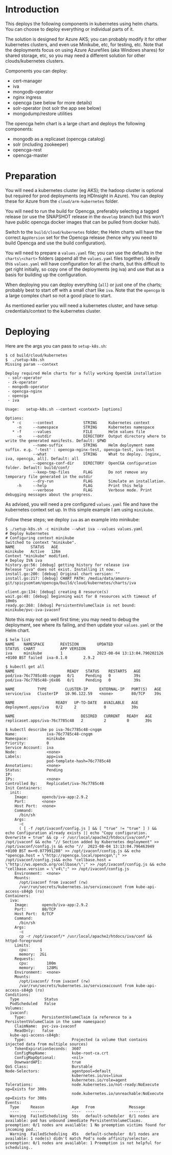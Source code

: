 # Introduction

This deploys the following components in kubernetes using helm charts. You can choose to deploy everything or individual parts of it. 

The solution is designed for Azure AKS; you can probably modify it for other kubernetes clusters, and even use Minikube, etc, for testing, etc. Note that the deployments focus on using Azure Azurefiles (aka Windows shares) for shared storage, etc, so you may need a different solution for other clouds/kubernetes clusters.

Components you can deploy:
* cert-manager
* iva
* mongodb-operator
* nginx ingress
* opencga (see below for more details)
* solr-operator (not solr the app see below)
* mongodump/restore utilities

The opencga helm chart is a large chart and deploys the following components:
* mongodb as a replicaset (opencga catalog)
* solr (including zookeeper)
* opencga-rest
* opencga-master

# Preparation

You will need a kubernetes cluster (eg AKS); the hadoop cluster is optional but required for prod deployments (eg HDInsight in Azure). You can deploy these for Azure from the `cloud/arm-kubernetes` folder.

You will need to run the build for Opencga, preferably selecting a tagged release (or use the SNAPSHOT release in the `develop` branch but this won't have public opencga docker images that can be pulled from docker hub).

Switch to the `build/cloud/kubernetes` folder; the Helm charts will have the correct `AppVersion` set for the Opencga release (hence why you need to build Opencga and use the build configuration).

You will need to prepare a `values.yaml` file; you can use the defaults in the `charts\<chart>` folders (append all the `values.yaml` files together). Ideally this `values.yaml` will have configuration for all the charts, but this difficult to get right initially, so copy one of the deployments (eg iva) and use that as a basis for building up the configuration.

When deploying you can deploy everything (`all`) or just one of the charts; probably best to start off with a small chart like `iva`. Note that the `opencga` is a large complex chart so not a good place to start.

As mentioned earlier you will need a kubernetes cluster, and have setup credentials/context to the kubernetes cluster.

# Deploying

Here are the args you can pass to `setup-k8s.sh`:
```
$ cd build/cloud/kubernetes
$  ./setup-k8s.sh 
Missing param --context

Deploy required Helm charts for a fully working OpenCGA installation
 - solr-operator
 - zk-operator
 - mongodb-operator
 - opencga-nginx
 - opencga
 - iva

Usage:   setup-k8s.sh --context <context> [options]

Options:
   * -c     --context             STRING     Kubernetes context
     -n     --namespace           STRING     Kubernetes namespace
   * -f     --values              FILE       Helm values file
     -o     --outdir              DIRECTORY  Output directory where to write the generated manifests. Default: $PWD
            --name-suffix         STRING     Helm deployment name suffix. e.g. '-test' : opencga-nginx-test, opencga-test, iva-test
            --what                STRING     What to deploy. [nginx, iva, opencga, all]. Default: all
            --opencga-conf-dir    DIRECTORY  OpenCGA configuration folder. Default: build/conf/ 
            --keep-tmp-files      FLAG       Do not remove any temporary file generated in the outdir
            --dry-run             FLAG       Simulate an installation.
     -h     --help                FLAG       Print this help
            --verbose             FLAG       Verbose mode. Print debugging messages about the progress.

```
As advised, you will need a pre configured `values.yaml` file and have the kubernetes context set up. In this simple example I am using `minikube`.

Follow these steps; we deploy `iva` as an example into minikube:
```
$ ./setup-k8s.sh -c minikube --what iva --values values.yaml 
# Deploy kubernetes
# Configuring context minikube
Switched to context "minikube".
NAME       STATUS   AGE
minikube   Active   126m
Context "minikube" modified.
# Deploy IVA iva
history.go:56: [debug] getting history for release iva
Release "iva" does not exist. Installing it now.
install.go:200: [debug] Original chart version: ""
install.go:217: [debug] CHART PATH: /media/data/amunro-git/spicysomtam/opencga/build/cloud/kubernetes/charts/iva

client.go:134: [debug] creating 8 resource(s)
wait.go:48: [debug] beginning wait for 8 resources with timeout of 10m0s
ready.go:268: [debug] PersistentVolumeClaim is not bound: minikube/pvc-iva-ivaconf
```

Note this may not go well first time; you may need to debug the deployment, see where its failing, and then update your `values.yaml` or the Helm chart.

```
$ helm list
NAME    NAMESPACE       REVISION        UPDATED                                 STATUS  CHART           APP VERSION
iva     minikube        1               2023-08-04 13:13:04.790202126 +0100 BST failed  iva-0.1.0       2.9.2      

$ kubectl get all
NAME                       READY   STATUS    RESTARTS   AGE
pod/iva-76c7785c48-cngqm   0/1     Pending   0          39s
pod/iva-76c7785c48-j6x86   0/1     Pending   0          39s

NAME          TYPE        CLUSTER-IP     EXTERNAL-IP   PORT(S)   AGE
service/iva   ClusterIP   10.96.122.59   <none>        80/TCP    39s

NAME                  READY   UP-TO-DATE   AVAILABLE   AGE
deployment.apps/iva   0/2     2            0           39s

NAME                             DESIRED   CURRENT   READY   AGE
replicaset.apps/iva-76c7785c48   2         2         0       39s

$ kubectl describe po iva-76c7785c48-cngqm
Name:             iva-76c7785c48-cngqm
Namespace:        minikube
Priority:         0
Service Account:  iva
Node:             <none>
Labels:           app=iva
                  pod-template-hash=76c7785c48
Annotations:      <none>
Status:           Pending
IP:               
IPs:              <none>
Controlled By:    ReplicaSet/iva-76c7785c48
Init Containers:
  init:
    Image:      opencb/iva-app:2.9.2
    Port:       <none>
    Host Port:  <none>
    Command:
      /bin/sh
    Args:
      -c
      ( [ -f /opt/ivaconf/config.js ] && [ "true" != "true" ] ) && echo Configuration already exists || echo "Copy configuration. Overwrite = true" && cp -r /usr/local/apache2/htdocs/iva/conf/* /opt/ivaconf && echo "// Section added by Kubernetes deployment" >> /opt/ivaconf/config.js && echo "//  2023-08-04 13:13:04.796463949 +0100 BST m=+0.077991288" >> /opt/ivaconf/config.js && echo "opencga.host = \"http://opencga.local/opencga\";" >> /opt/ivaconf/config.js&& echo "cellbase.host = \"http://ws.opencb.org/cellbase/\";" >> /opt/ivaconf/config.js && echo "cellbase.version = \"v4\";" >> /opt/ivaconf/config.js
    Environment:  <none>
    Mounts:
      /opt/ivaconf from ivaconf (rw)
      /var/run/secrets/kubernetes.io/serviceaccount from kube-api-access-s84gb (ro)
Containers:
  iva:
    Image:      opencb/iva-app:2.9.2
    Port:       80/TCP
    Host Port:  0/TCP
    Command:
      /bin/sh
    Args:
      -c
      cp -r /opt/ivaconf/* /usr/local/apache2/htdocs/iva/conf && httpd-foreground
    Limits:
      cpu:     1
      memory:  2Gi
    Requests:
      cpu:        100m
      memory:     128Mi
    Environment:  <none>
    Mounts:
      /opt/ivaconf/ from ivaconf (rw)
      /var/run/secrets/kubernetes.io/serviceaccount from kube-api-access-s84gb (ro)
Conditions:
  Type           Status
  PodScheduled   False 
Volumes:
  ivaconf:
    Type:       PersistentVolumeClaim (a reference to a PersistentVolumeClaim in the same namespace)
    ClaimName:  pvc-iva-ivaconf
    ReadOnly:   false
  kube-api-access-s84gb:
    Type:                    Projected (a volume that contains injected data from multiple sources)
    TokenExpirationSeconds:  3607
    ConfigMapName:           kube-root-ca.crt
    ConfigMapOptional:       <nil>
    DownwardAPI:             true
QoS Class:                   Burstable
Node-Selectors:              agentpool=default
                             kubernetes.io/os=linux
                             kubernetes.io/role=agent
Tolerations:                 node.kubernetes.io/not-ready:NoExecute op=Exists for 300s
                             node.kubernetes.io/unreachable:NoExecute op=Exists for 300s
Events:
  Type     Reason            Age   From               Message
  ----     ------            ----  ----               -------
  Warning  FailedScheduling  50s   default-scheduler  0/1 nodes are available: pod has unbound immediate PersistentVolumeClaims. preemption: 0/1 nodes are available: 1 No preemption victims found for incoming pod..
  Warning  FailedScheduling  45s   default-scheduler  0/1 nodes are available: 1 node(s) didn't match Pod's node affinity/selector. preemption: 0/1 nodes are available: 1 Preemption is not helpful for scheduling..
```
